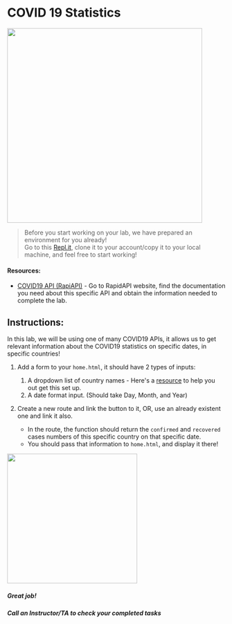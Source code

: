 # COVID 19 Statistics  

<img src="https://d2v9ipibika81v.cloudfront.net/uploads/sites/33/HEALTH-ALERT-COVID19-750x450-1.png" width="450">


> Before you start working on your lab, we have prepared an environment for you already!   
> Go to this [Repl.it](https://repl.it/@Loai17/API-Labs-Setup), clone it to your account/copy it to your local machine, and feel free to start working!  
  
  
#### Resources:  
- [COVID19 API (RapiAPI)](https://rapidapi.com/Gramzivi/api/covid-19-data?endpoint=apiendpoint_80bfb292-72a4-485b-8e76-2900bd8246bd) - Go to RapidAPI website, find the documentation you need about this specific API and obtain the information needed to complete the lab.
  
## Instructions:

In this lab, we will be using one of many COVID19 APIs, it allows us to get relevant information about the COVID19 statistics on specific dates, in specific countries!  

1. Add a form to your `home.html`, it should have 2 types of inputs:
    1. A dropdown list of country names - Here's a [resource](https://gist.github.com/danrovito/977bcb97c9c2dfd3398a#file-countrydropdown-html) to help you out get this set up.
    2. A date format input. (Should take Day, Month, and Year)

2. Create a new route and link the button to it, OR, use an already existent one and link it also.
    - In the route, the function should return the `confirmed` and `recovered` cases numbers of this specific country on that specific date.
    - You should pass that information to `home.html`, and display it there!
    
<img src="https://ec.europa.eu/programmes/creative-europe/sites/creative-europe/files/covid19-cdc-unsplash.jpg" width="300">  
    

##### Great job!
##### Call an Instructor/TA to check your completed tasks
 

